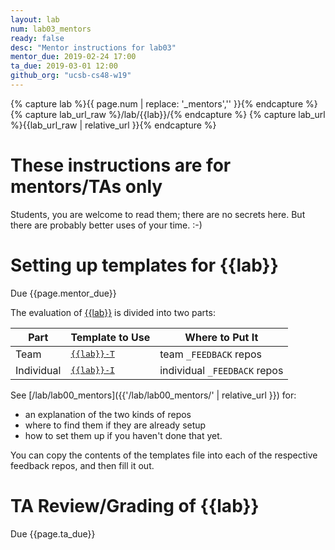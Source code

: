 ```yaml
---
layout: lab
num: lab03_mentors
ready: false
desc: "Mentor instructions for lab03"
mentor_due: 2019-02-24 17:00
ta_due: 2019-03-01 12:00
github_org: "ucsb-cs48-w19"
---
```


<div style="display:none">
https://ucsb-cs48.github.io/w19/lab/lab03_mentors/
</div>

{% capture lab %}{{ page.num | replace: '_mentors','' }}{% endcapture %}
{% capture lab_url_raw %}/lab/{{lab}}/{% endcapture %}
{% capture lab_url %}{{lab_url_raw | relative_url }}{% endcapture %}


# These instructions are for mentors/TAs only

Students, you are welcome to read them; there are no secrets here.   But there are probably better uses of your time. :-)

# Setting up templates for {{lab}}

Due {{page.mentor_due}}

The evaluation of [{{lab}}]({{lab_url}}) is divided into two parts:

| Part | Template to Use | Where to Put It |
|------|-----------------|-----------------|
| Team | [<tt>{{lab}}-T</tt>](https://github.com/{{page.github_org}}/FEEDBACK_TEMPLATES/blob/master/{{lab}}-T.md) | team `_FEEDBACK` repos |
| Individual | [<tt>{{lab}}-I</tt>](https://github.com/{{page.github_org}}/FEEDBACK_TEMPLATES/blob/master/{{lab}}-I.md) | individual `_FEEDBACK` repos |

See [/lab/lab00_mentors]({{'/lab/lab00_mentors/' | relative_url }}) for:
* an explanation of the two kinds of repos
* where to find them if they are already setup
* how to set them up if you haven't done that yet.

You can copy the contents of the templates file into each of the respective feedback repos, and then fill it out.

# TA Review/Grading of {{lab}}

Due {{page.ta_due}}
